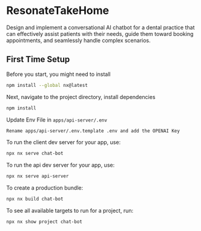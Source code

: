 # ResonateTakeHome

Design and implement a conversational AI chatbot for a dental practice that can effectively assist patients with their needs, guide them toward booking appointments, and seamlessly handle complex scenarios.


## First Time Setup

Before you start, you might need to install

```sh
npm install --global nx@latest
```

Next, navigate to the project directory, install dependencies

```sh
npm install
```

Update Env File in `apps/api-server/.env`

```sh
Rename apps/api-server/.env.template .env and add the OPENAI Key
```

To run the client dev server for your app, use:

```sh
npx nx serve chat-bot
```

To run the api dev server for your app, use:

```sh
npx nx serve api-server
```

To create a production bundle:

```sh
npx nx build chat-bot
```

To see all available targets to run for a project, run:

```sh
npx nx show project chat-bot
```
